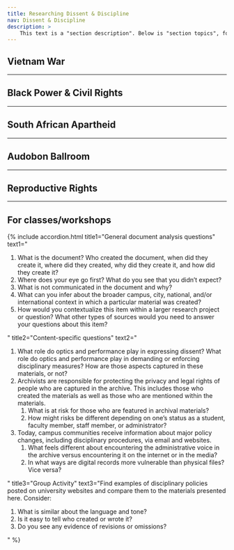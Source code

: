 ```yaml
---
title: Researching Dissent & Discipline
nav: Dissent & Discipline
description: >
    This text is a "section description". Below is "section topics", followed by an example section video embed. This page details how to write content pages and add interest with includes.
---
```

## Vietnam War

-------

## Black Power & Civil Rights

-------

## South African Apartheid

-------

## Audobon Ballroom

-------

## Reproductive Rights

-------

## For classes/workshops

{% include accordion.html title1="General document analysis questions" text1="<ol><li>What is the document? Who created the document, when did they create it, where did they created, why did they create it, and how did they create it?</li><li>Where does your eye go first? What do you see that you didn’t expect?</li><li>What is not communicated in the document and why?</li><li>What can you infer about the broader campus, city, national, and/or international context in which a particular material was created?</li><li>How would you contextualize this item within a larger research project or question? What other types of sources would you need to answer your questions about this item?</li></ol>" title2="Content-specific questions" text2="<ol><li>What role do optics and performance play in expressing dissent? What role do optics and performance play in demanding or enforcing disciplinary measures? How are those aspects captured in these materials, or not?</li><li>Archivists are responsible for protecting the privacy and legal rights of people who are captured in the archive. This includes those who created the materials as well as those who are mentioned within the materials.<ol><li>What is at risk for those who are featured in archival materials?</li><li>How might risks be different depending on one’s status as a student, faculty member, staff member, or administrator?</li></ol></li><li>Today, campus communities receive information about major policy changes, including disciplinary procedures, via email and websites.<ol><li>What feels different about encountering the administrative voice in the archive versus encountering it on the internet or in the media?</li><li>In what ways are digital records more vulnerable than physical files? Vice versa?</li></ol></li></ol>" title3="Group Activity" text3="Find examples of disciplinary policies posted on university websites and compare them to the materials presented here. Consider:<ol><li>What is similar about the language and tone?</li><li>Is it easy to tell who created or wrote it?</li><li>Do you see any evidence of revisions or omissions?</li></ol>"  %}
